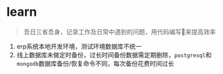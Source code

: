 # learn

> 吾日三省吾身，记录工作及日常中遇到的问题，用代码编写🔧来提高效率     
      
1. erp系统本地开发环境，测试环境数据库不统一<br>
2. 线上数据库未做定时备份，过长时间备份数据需定期删除，`postgresql`和`mongodb`数据库备份/恢复命令不同，每次备份花费时间过长

